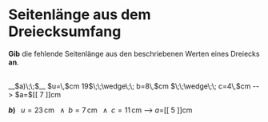 <!--
version:  0.0.1

language: de


@style
input {
    text-align: center;
}

.flex-container {
    display: flex;
    flex-wrap: wrap;
    align-items: stretch;
    gap: 20px;
}

.flex-child {
    flex: 1;
    min-width: 350px;
    margin-right: 20px;
}

@media (max-width: 400px) {
    .flex-child {
        flex: 100%;
        margin-right: 0;
    }
}
@end

formula: \carry   \textcolor{red}{\scriptsize #1}
formula: \digit   \rlap{\carry{#1}}\phantom{#2}#2
formula: \permil  \text{‰}

import: https://raw.githubusercontent.com/LiaTemplates/Tikz-Jax/main/README.md

script: https://cdn.jsdelivr.net/gh/LiaTemplates/Tikz-Jax@main/dist/index.js


tags: Dreiecke, Länge, Fläche, Umfang, leicht, niedrig, Angeben

comment: Berechne die unbekannte Seitenlänge aus dem Umfang einer dreieckigen Fläche.

author: Martin Lommatzsch

-->




# Seitenlänge aus dem Dreiecksumfang


**Gib** die fehlende Seitenlänge aus den beschriebenen Werten eines Dreiecks **an**.

<br>


<section class="flex-container">

<div class="flex-child">
__$a)\;\;$__ $u=\,$cm 19$\;\;\wedge\;\; b=8\,$cm $\;\;\wedge\;\; c=4\,$cm
--> $a=$[[  7  ]]cm

<br>
</div>

<div class="flex-child">

__$b)\;\;$__ $u=23\,$cm $\;\;\wedge\;\; b=7\,$cm $\;\;\wedge\;\; c=11\,$cm
--> $a=$[[  5  ]]cm



</div>

</section>





<br>
<br>
<br>
<br>
<br>